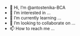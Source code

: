 - 👋 Hi, I’m @antostenika-BCA
- 👀 I’m interested in ...
- 🌱 I’m currently learning ...
- 💞️ I’m looking to collaborate on ...
- 📫 How to reach me ...

<!---
antostenika-BCA/antostenika-BCA is a ✨ special ✨ repository because its `README.md` (this file) appears on your GitHub profile.
You can click the Preview link to take a look at your changes.
--->
